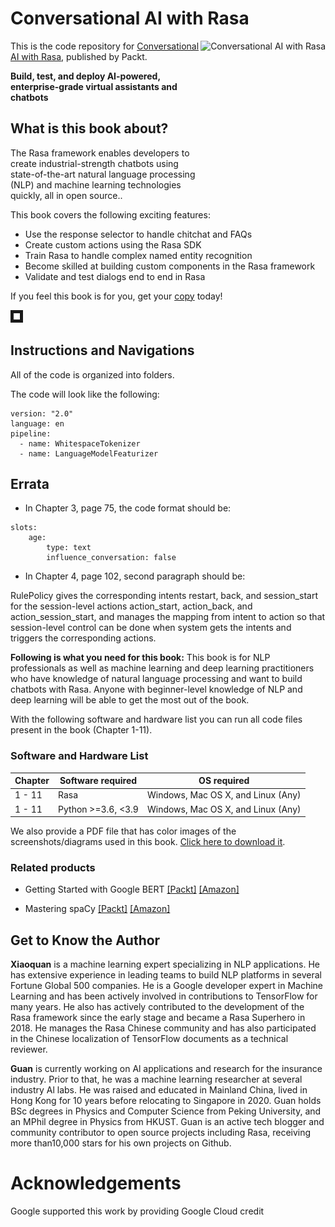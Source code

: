 # Conversational AI with Rasa

<a href="https://www.packtpub.com/product/conversational-ai-with-rasa/9781801077057?utm_source=github&utm_medium=repository&utm_campaign=9781801077057"><img src="https://static.packt-cdn.com/products/9781801077057/cover/smaller" alt="Conversational AI with Rasa" height="256px" align="right"></a>

This is the code repository for [Conversational AI with Rasa](https://www.packtpub.com/product/conversational-ai-with-rasa/9781801077057?utm_source=github&utm_medium=repository&utm_campaign=9781801077057), published by Packt.

**Build, test, and deploy AI-powered, enterprise-grade virtual assistants and chatbots**

## What is this book about?
The Rasa framework enables developers to create industrial-strength chatbots using state-of-the-art natural language processing (NLP) and machine learning technologies quickly, all in open source..

This book covers the following exciting features: 
* Use the response selector to handle chitchat and FAQs
* Create custom actions using the Rasa SDK
* Train Rasa to handle complex named entity recognition
* Become skilled at building custom components in the Rasa framework
* Validate and test dialogs end to end in Rasa

If you feel this book is for you, get your [copy](https://www.amazon.com/dp/1801077053) today!

<a href="https://www.packtpub.com/?utm_source=github&utm_medium=banner&utm_campaign=GitHubBanner"><img src="https://raw.githubusercontent.com/PacktPublishing/GitHub/master/GitHub.png" 
alt="https://www.packtpub.com/" border="5" /></a>


## Instructions and Navigations
All of the code is organized into folders.

The code will look like the following:
```
version: "2.0" 
language: en 
pipeline: 
  - name: WhitespaceTokenizer 
  - name: LanguageModelFeaturizer 
```

## Errata
* In Chapter 3, page 75, the code format should be:
```
slots:
    age:
        type: text
        influence_conversation: false
```      
        
* In Chapter 4, page 102, second paragraph should be:

RulePolicy gives the corresponding intents restart, back, and session_start for the session-level actions action_start, action_back, and action_session_start, and manages the mapping from intent to action so that session-level control can be done when system gets the intents and triggers the corresponding actions.

**Following is what you need for this book:**
This book is for NLP professionals as well as machine learning and deep learning practitioners who have knowledge of natural language processing and want to build chatbots with Rasa. Anyone with beginner-level knowledge of NLP and deep learning will be able to get the most out of the book.	

With the following software and hardware list you can run all code files present in the book (Chapter 1-11).

### Software and Hardware List

| Chapter  | Software required                   | OS required                        |
| -------- | ------------------------------------| -----------------------------------|
| 1 - 11   | Rasa                                | Windows, Mac OS X, and Linux (Any) |
| 1 - 11   | Python  >=3.6, <3.9                 | Windows, Mac OS X, and Linux (Any) |


We also provide a PDF file that has color images of the screenshots/diagrams used in this book. [Click here to download it](https://static.packt-cdn.com/downloads/9781801077057_ColorImages.pdf).


### Related products <Other books you may enjoy>
* Getting Started with Google BERT [[Packt]](https://www.packtpub.com/product/getting-started-with-google-bert/9781838821593?utm_source=github&utm_medium=repository&utm_campaign=9781838821593) [[Amazon]](https://www.amazon.com/dp/1838821597)

* Mastering spaCy [[Packt]](https://www.packtpub.com/product/mastering-spacy/9781800563353?utm_source=github&utm_medium=repository&utm_campaign=9781800563353) [[Amazon]](https://www.amazon.com/dp/1800563353)

## Get to Know the Author
**Xiaoquan** 
is a machine learning expert specializing in NLP applications. He has extensive experience in leading teams to build NLP platforms in several Fortune Global 500 companies. He is a Google developer expert in Machine Learning and has been actively involved in contributions to TensorFlow for many years. He also has actively contributed to the development of the Rasa framework since the early stage and became a Rasa Superhero in 2018. He manages the Rasa Chinese community and has also participated in the Chinese localization of TensorFlow documents as a technical reviewer.

**Guan**
is currently working on Al applications and research for the insurance industry. Prior to that, he was a machine learning researcher at several industry Al labs. He was raised and educated in Mainland China, lived in Hong Kong for 10 years before relocating to Singapore in 2020. Guan holds BSc degrees in Physics and Computer Science from Peking University, and an MPhil degree in Physics from HKUST. Guan is an active tech blogger and community contributor to open source projects including Rasa, receiving more than10,000 stars for his own projects on Github.

# Acknowledgements
Google supported this work by providing Google Cloud credit
